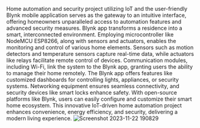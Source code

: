 Home automation and security project utilizing IoT and the user-friendly Blynk mobile application serves as the gateway to an intuitive interface, offering homeowners unparalleled access to automation features and advanced security measures. Blynk app transforms a residence into a smart, interconnected environment. Employing microcontroller like NodeMCU ESP8266, along with sensors and actuators, enables the monitoring and control of various home elements. Sensors such as motion detectors and temperature sensors capture real-time data, while actuators like relays facilitate remote control of devices. Communication modules, including Wi-Fi, link the system to the Blynk app, granting users the ability to manage their home remotely. The Blynk app offers features like customized dashboards for controlling lights, appliances, or security systems. Networking equipment ensures seamless connectivity, and security devices like smart locks enhance safety. With open-source platforms like Blynk, users can easily configure and customize their smart home ecosystem. This innovative IoT-driven home automation project enhances convenience, energy efficiency, and security, delivering a modern living experience.
![Screenshot 2023-11-22 190829](https://github.com/owais8113/Home-Automation-using-esp8266/assets/127936539/eb71cadd-1ab4-47db-92d6-a465bcfbebec)
